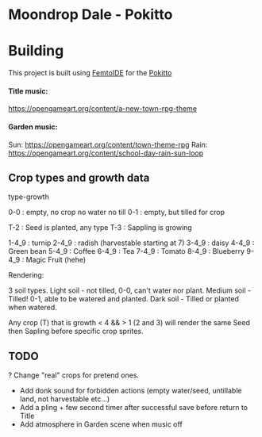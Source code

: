 # Moondrop Dale - Pokitto

# Building
This project is built using [FemtoIDE](https://github.com/felipemanga/femtoIDE) for the [Pokitto](https://talk.pokitto.com/)

#### Title music: 
https://opengameart.org/content/a-new-town-rpg-theme

#### Garden music:
Sun: https://opengameart.org/content/town-theme-rpg
Rain: https://opengameart.org/content/school-day-rain-sun-loop
## Crop types and growth data

type-growth

0-0 : empty, no crop no water no till
0-1 : empty, but tilled for crop

T-2 : Seed is planted, any type
T-3 : Sappling is growing 

1-4_9 : turnip 
2-4_9 : radish (harvestable starting at 7)
3-4_9 : daisy
4-4_9 : Green bean
5-4_9 : Coffee
6-4_9 : Tea
7-4_9 : Tomato
8-4_9 : Blueberry
9-4_9 : Magic Fruit (hehe)


Rendering:

3 soil types.
Light soil - not tilled, 0-0, can't water nor plant.
Medium soil - Tilled! 0-1, able to be watered and planted.
Dark soil - Tilled or planted when watered.

Any crop (T) that is growth < 4 && > 1 (2 and 3) will render 
the same Seed then Sapling before specific crop sprites.



## TODO

? Change "real" crops for pretend ones.

- Add donk sound for forbidden actions (empty water/seed, untillable land, not harvestable etc...)
- Add a pling + few second timer after successful save before return to Title
- Add atmosphere in Garden scene when music off

